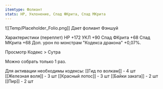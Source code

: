 ```yaml
---
itemtype: Фолиант
stats: HP, Уклонение, Спад ФКрита, Спад МКрита 
---
```

![[Temp/Placeholder_Folio.png]]
Дает фолиант Фэншуй

Характеристики (переплет) 
HP +172
УКЛ +90
Спад ФКрита +68
Спад МКрита +68
Доп. урон по монстрам "Кодекса дракона" +0,07%.


Просмотр Кодекс > Сутра

Можно собрать только 1 раз.

Для активации необходимы кодексы: 
[[Гид по волкам]]  - 4 шт
[[Железная воля]]  - 3 шт
[[Красный лотос]]  - 3 шт
[[Байки заката]]  - 2 шт
[[Пир]]  - 2 шт

